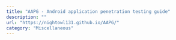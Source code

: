 ```yaml
---
title: "AAPG - Android application penetration testing guide"
description: ""
url: "https://nightowl131.github.io/AAPG/"
category: "Miscellaneous"
---
```

